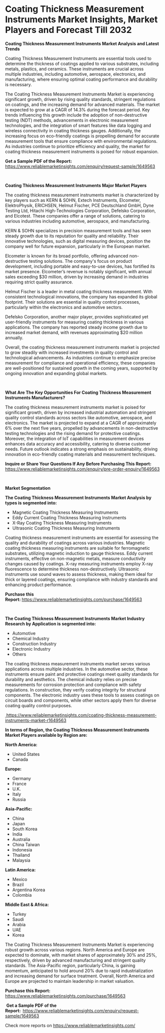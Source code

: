 <p><h1>Coating Thickness Measurement Instruments Market Insights, Market Players and Forecast Till 2032</h1></p><p><strong>Coating Thickness Measurement Instruments Market Analysis and Latest Trends</strong></p>
<p><p>Coating Thickness Measurement Instruments are essential tools used to determine the thickness of coatings applied to various substrates, including metals, plastics, and ceramics. These instruments are crucial across multiple industries, including automotive, aerospace, electronics, and manufacturing, where ensuring optimal coating performance and durability is necessary. </p><p>The Coating Thickness Measurement Instruments Market is experiencing significant growth, driven by rising quality standards, stringent regulations on coatings, and the increasing demand for advanced materials. The market is expected to grow at a CAGR of 14.3% during the forecast period. Key trends influencing this growth include the adoption of non-destructive testing (NDT) methods, advancements in electronic measurement technologies, and the integration of smart features like data logging and wireless connectivity in coating thickness gauges. Additionally, the increasing focus on eco-friendly coatings is propelling demand for accurate measurement tools that ensure compliance with environmental regulations. As industries continue to prioritize efficiency and quality, the market for coating thickness measurement instruments is poised for robust expansion.</p></p>
<p><strong>Get a Sample PDF of the Report:&nbsp;</strong> <a href="https://www.reliablemarketinsights.com/enquiry/request-sample/1649563?utm_campaign=2451&utm_medium=2&utm_source=Github&utm_content=ia&utm_term=18022025&utm_id=coating-thickness-measurement-instruments">https://www.reliablemarketinsights.com/enquiry/request-sample/1649563</a></p>
<p>&nbsp;</p>
<p><strong>Coating Thickness Measurement Instruments Major Market Players</strong></p>
<p><p>The coating thickness measurement instruments market is characterized by key players such as KERN & SOHN, Extech Instruments, Elcometer, ElektroPhysik, ERICHSEN, Helmut Fischer, PCE Deutschland GmbH, Dyne Testing Ltd, Hitachi High-Technologies Corporation, Defelsko Corporation, and Elcotest. These companies offer a range of solutions, catering to various industries including automotive, aerospace, and manufacturing.</p><p>KERN & SOHN specializes in precision measurement tools and has seen steady growth due to its reputation for quality and reliability. Their innovative technologies, such as digital measuring devices, position the company well for future expansion, particularly in the European market.</p><p>Elcometer is known for its broad portfolio, offering advanced non-destructive testing solutions. The company's focus on product development, including portable and easy-to-use devices, has fortified its market presence. Elcometer’s revenue is notably significant, with annual sales exceeding $30 million, driven by increasing demand in industries requiring strict quality assurance.</p><p>Helmut Fischer is a leader in metal coating thickness measurement. With consistent technological innovations, the company has expanded its global footprint. Their solutions are essential in quality control processes, particularly within the electronics and automotive sectors.</p><p>Defelsko Corporation, another major player, provides sophisticated yet user-friendly instruments for measuring coating thickness in various applications. The company has reported steady income growth due to increased market demand, with revenues approximating $20 million annually.</p><p>Overall, the coating thickness measurement instruments market is projected to grow steadily with increased investments in quality control and technological advancements. As industries continue to emphasize precise measurement for compliance and operational efficiency, these companies are well-positioned for sustained growth in the coming years, supported by ongoing innovation and expanding global markets.</p></p>
<p>&nbsp;</p>
<p><strong>What Are The Key Opportunities For Coating Thickness Measurement Instruments Manufacturers?</strong></p>
<p><p>The coating thickness measurement instruments market is poised for significant growth, driven by increased industrial automation and stringent quality control standards across sectors like automotive, aerospace, and electronics. The market is projected to expand at a CAGR of approximately 6% over the next five years, propelled by advancements in non-destructive testing technologies and the rising demand for protective coatings. Moreover, the integration of IoT capabilities in measurement devices enhances data accuracy and accessibility, catering to diverse customer needs. Future outlook indicates a strong emphasis on sustainability, driving innovation in eco-friendly coating materials and measurement techniques.</p></p>
<p><strong>Inquire or Share Your Questions If Any Before Purchasing This Report:</strong> <a href="https://www.reliablemarketinsights.com/enquiry/pre-order-enquiry/1649563?utm_campaign=2451&utm_medium=2&utm_source=Github&utm_content=ia&utm_term=18022025&utm_id=coating-thickness-measurement-instruments">https://www.reliablemarketinsights.com/enquiry/pre-order-enquiry/1649563</a></p>
<p>&nbsp;</p>
<p><strong>Market Segmentation</strong></p>
<p><strong>The Coating Thickness Measurement Instruments Market Analysis by types is segmented into:</strong></p>
<p><ul><li>Magnetic Coating Thickness Measuring Instruments</li><li>Eddy Current Coating Thickness Measuring Instruments</li><li>X-Ray Coating Thickness Measuring Instruments</li><li>Ultrasonic Coating Thickness Measuring Instruments</li></ul></p>
<p><p>Coating thickness measurement instruments are essential for assessing the quality and durability of coatings across various industries. Magnetic coating thickness measuring instruments are suitable for ferromagnetic substrates, utilizing magnetic induction to gauge thickness. Eddy current instruments, effective on non-magnetic metals, measure conductivity changes caused by coatings. X-ray measuring instruments employ X-ray fluorescence to determine thickness non-destructively. Ultrasonic instruments use sound waves to assess thickness, making them ideal for thick or layered coatings, ensuring compliance with industry standards and enhancing product performance.</p></p>
<p><strong>Purchase this Report:&nbsp;</strong><a href="https://www.reliablemarketinsights.com/purchase/1649563?utm_campaign=2451&utm_medium=2&utm_source=Github&utm_content=ia&utm_term=18022025&utm_id=coating-thickness-measurement-instruments">https://www.reliablemarketinsights.com/purchase/1649563</a></p>
<p>&nbsp;</p>
<p><strong>The Coating Thickness Measurement Instruments Market Industry Research by Application is segmented into:</strong></p>
<p><ul><li>Automotive</li><li>Chemical Industry</li><li>Construction Industry</li><li>Electronic Industry</li><li>Others</li></ul></p>
<p><p>The coating thickness measurement instruments market serves various applications across multiple industries. In the automotive sector, these instruments ensure paint and protective coatings meet quality standards for durability and aesthetics. The chemical industry relies on precise measurements for corrosion protection and compliance with safety regulations. In construction, they verify coating integrity for structural components. The electronic industry uses these tools to assess coatings on circuit boards and components, while other sectors apply them for diverse coating quality control purposes.</p></p>
<p><a href="https://www.reliablemarketinsights.com/coating-thickness-measurement-instruments-market-r1649563?utm_campaign=2451&utm_medium=2&utm_source=Github&utm_content=ia&utm_term=18022025&utm_id=coating-thickness-measurement-instruments">&nbsp;https://www.reliablemarketinsights.com/coating-thickness-measurement-instruments-market-r1649563</a></p>
<p><strong>In terms of Region, the Coating Thickness Measurement Instruments Market Players available by Region are:</strong></p>
<p>
    <p> <strong> North America: </strong>
        <ul>
            <li>United States</li>
            <li>Canada</li>
        </ul>
        </p> 
    <p> <strong> Europe: </strong>
        <ul>
            <li>Germany</li>
            <li>France</li>
            <li>U.K.</li>
            <li>Italy</li>
            <li>Russia</li>
        </ul>
        </p> 
    <p> <strong> Asia-Pacific: </strong>
        <ul>
            <li>China</li>
            <li>Japan</li>
            <li>South Korea</li>
            <li>India</li>
            <li>Australia</li>
            <li>China Taiwan</li>
            <li>Indonesia</li>
            <li>Thailand</li>
            <li>Malaysia</li>
        </ul>
        </p> 
    <p> <strong> Latin America: </strong>
        <ul>
            <li>Mexico</li>
            <li>Brazil</li>
            <li>Argentina Korea</li>
            <li>Colombia</li>
        </ul>
        </p> 
    <p> <strong> Middle East & Africa: </strong>
        <ul>
            <li>Turkey</li>
            <li>Saudi</li>
            <li>Arabia</li>
            <li>UAE</li>
            <li>Korea</li>
        </ul>
    </p>
    </p>
<p><p>The Coating Thickness Measurement Instruments Market is experiencing robust growth across various regions. North America and Europe are expected to dominate, with market shares of approximately 30% and 25%, respectively, driven by advanced manufacturing and stringent quality standards. The Asia-Pacific region, particularly China, is gaining momentum, anticipated to hold around 20% due to rapid industrialization and increasing demand for surface treatment. Overall, North America and Europe are projected to maintain leadership in market valuation.</p></p>
<p><strong>Purchase this Report: </strong><a href="https://www.reliablemarketinsights.com/purchase/1649563?utm_campaign=2451&utm_medium=2&utm_source=Github&utm_content=ia&utm_term=18022025&utm_id=coating-thickness-measurement-instruments">https://www.reliablemarketinsights.com/purchase/1649563</a></p>
<p>&nbsp;<strong>Get a Sample PDF of the Report:&nbsp;&nbsp;</strong><a href="https://www.reliablemarketinsights.com/enquiry/request-sample/1649563?utm_campaign=2451&utm_medium=2&utm_source=Github&utm_content=ia&utm_term=18022025&utm_id=coating-thickness-measurement-instruments">https://www.reliablemarketinsights.com/enquiry/request-sample/1649563</a></p>
<p><strong></strong></p>
<p>Check more reports on <a href="https://www.reliablemarketinsights.com/?utm_campaign=2451&utm_medium=2&utm_source=Github&utm_content=ia&utm_term=18022025&utm_id=coating-thickness-measurement-instruments">https://www.reliablemarketinsights.com/</a></p>